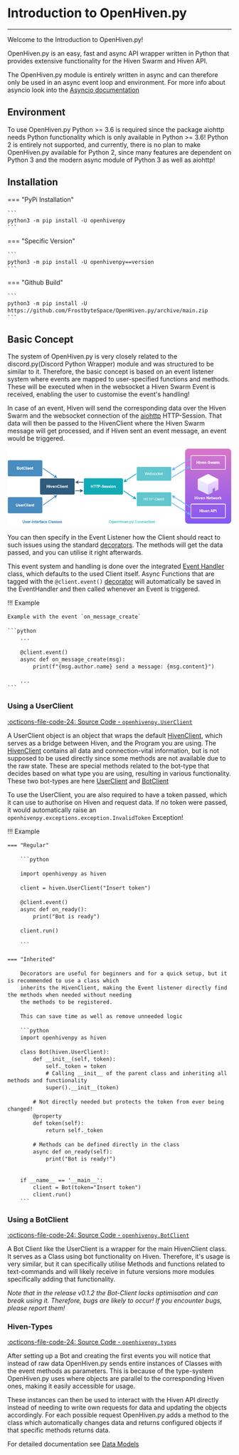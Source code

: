 # Introduction to OpenHiven.py

---

Welcome to the Introduction to OpenHiven.py!

OpenHiven.py is an easy, fast and async API wrapper written in Python
that provides extensive functionality for the Hiven Swarm and Hiven API.

The OpenHiven.py module is entirely written in async and can therefore only be used in an
async event loop and environment. For more info about asyncio look into the [Asyncio documentation](https://docs.python.org/3/library/asyncio.html)

## Environment

To use OpenHiven.py Python >= 3.6 is required since the package aiohttp needs Python
functionality which is only available in Python >= 3.6!
Python 2 is entirely not supported, and currently, there is no plan to make OpenHiven.py available for Python 2,
since many features are dependent on Python 3 and the modern async module of Python 3 as well as aiohttp!

## Installation


=== "PyPi Installation"

    ```
    python3 -m pip install -U openhivenpy
    ```

=== "Specific Version"

    ```
    python3 -m pip install -U openhivenpy==version
    ```

=== "Github Build"

    ```
    python3 -m pip install -U https://github.com/FrostbyteSpace/OpenHiven.py/archive/main.zip
    ```

## Basic Concept

The system of OpenHiven.py is very closely related to the discord.py(Discord Python Wrapper) module and
was structured to be similar to it. Therefore, the basic concept is based on an event listener system where events
are mapped to user-specified functions and methods. These will be executed when in the websocket a Hiven Swarm Event 
is received, enabling the user to customise the event's handling!

In case of an event, Hiven will send the corresponding data over the Hiven Swarm and the websocket connection of the 
[aiohttp](https://docs.aiohttp.org/en/stable/) HTTP-Session. That data will then be passed to the HivenClient where 
the Hiven Swarm message will get processed, and if Hiven sent an event message, an event would be triggered.

![OpenHiven.py System Visualised](../etc/static/openhivenpy-system.png)

You can then specify in the Event Listener how the Client should react to such issues using the standard 
[decorators](https://wiki.python.org/moin/PythonDecorators#What_is_a_Decorator). The methods will get the data passed, 
and you can utilise it right afterwards.

This event system and handling is done over the integrated [Event Handler](https://openhivenpy.readthedocs.io/en/latest/)
class, which defaults to the used Client itself. Async Functions that are tagged with the `@client.event()` 
[decorator](https://wiki.python.org/moin/PythonDecorators#What_is_a_Decorator) will automatically be saved in the 
EventHandler and then called whenever an Event is triggered.

!!! Example
    
    Example with the event `on_message_create`

    ```python
        ...

        @client.event()
        async def on_message_create(msg):
            print(f"{msg.author.name} send a message: {msg.content}")

        ...
    ```

### Using a UserClient
[:octicons-file-code-24: Source Code - `openhivenpy.UserClient`](https://github.com/FrostbyteSpace/openhiven.py/blob/main/openhivenpy/client/userclient.py)

A UserClient object is an object that wraps the default [HivenClient](https://openhivenpy.readthedocs.io/en/latest/),
which serves as a bridge between Hiven, and the Program you are using. The [HivenClient](https://openhivenpy.readthedocs.io/en/latest/)
contains all data and connection-vital information, but is not supposed to be used directly since some methods
are not available due to the raw state. These are special methods related to the bot-type that decides based on what 
type you are using, resulting in various functionality. These two bot-types are here [UserClient](https://openhivenpy.readthedocs.io/en/latest/) 
and [BotClient](https://openhivenpy.readthedocs.io/en/latest/)

To use the UserClient, you are also required to have a token passed, which it can use to authorise on Hiven and request data.
If no token were passed, it would automatically raise an `openhivenpy.exceptions.exception.InvalidToken` Exception!

!!! Example

    === "Regular"

        ```python
        
        import openhivenpy as hiven
        
        client = hiven.UserClient("Insert token")
        
        @client.event()
        async def on_ready():
            print("Bot is ready")

        client.run()
        
        ```

    === "Inherited"

        Decorators are useful for beginners and for a quick setup, but it is recommended to use a class which 
        inherits the HivenClient, making the Event listener directly find the methods when needed without needing 
        the methods to be registered.

        This can save time as well as remove unneeded logic

        ```python
        import openhivenpy as hiven
        
        class Bot(hiven.UserClient):
            def __init__(self, token):
                self._token = token
                # Calling __init__ of the parent class and inheriting all methods and functionality
                super().__init__(token)
        
            # Not directly needed but protects the token from ever being changed!
            @property
            def token(self):
                return self._token
        
            # Methods can be defined directly in the class 
            async def on_ready(self):
                print("Bot is ready!")
        
        
        if __name__ == '__main__':
            client = Bot(token="Insert token")
            client.run()
        ```

### Using a BotClient
[:octicons-file-code-24: Source Code - `openhivenpy.BotClient`](https://github.com/FrostbyteSpace/openhiven.py/blob/main/openhivenpy/client/botclient.py)

A Bot Client like the UserClient is a wrapper for the main HivenClient class. It serves as a Class using bot
functionality on Hiven. Therefore, it's usage is very similar, but it can specifically utilise Methods and functions
related to text-commands and will likely receive in future versions more modules specifically adding that functionality.

*Note that in the release v0.1.2 the Bot-Client lacks optimisation and can break using it. 
Therefore, bugs are likely to occur! If you encounter bugs, please report them!*


### Hiven-Types
[:octicons-file-code-24: Source Code - `openhivenpy.types`](https://github.com/FrostbyteSpace/openhiven.py/blob/main/openhivenpy/types/)

After setting up a Bot and creating the first events you will notice that instead of raw data OpenHiven.py sends entire
instances of Classes with the event methods as parameters. This is because of the type-system OpenHiven.py uses where
objects are parallel to the corresponding Hiven ones, making it easily accessible for usage. 

These instances can then be used to interact with the Hiven API directly instead of needing to write own requests for 
data and updating the objects accordingly. For each possible request OpenHiven.py adds a method to the class which 
automatically changes data and returns configured objects if that specific methods returns data.

For detailed documentation see [Data Models](https://openhivenpy.readthedocs.io/en/latest/)
